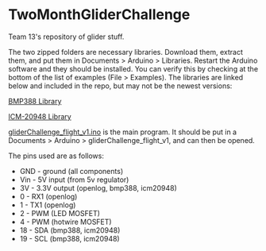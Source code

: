 # TwoMonthGliderChallenge
Team 13's repository of glider stuff.

The two zipped folders are necessary libraries. Download them, extract them, and put them in Documents > Arduino > Libraries.
Restart the Arduino software and they should be installed. You can verify this by checking at the bottom of the list of examples (File > Examples). The libraries are linked below and included in the repo, but may not be the newest versions:
 
[BMP388 Library](Adafruit_BMP3XX_Library.zip)

[ICM-20948 Library](SparkFun_9DoF_IMU_Breakout_-_ICM_20948_-_Arduino_Library.zip)
  
[gliderChallenge_flight_v1.ino](gliderChallenge_flight_v1.ino) is the main program. It should be put in a Documents > Arduino > gliderChallenge_flight_v1, and can then be opened.

The pins used are as follows:
- GND - ground (all components)
- Vin - 5V input (from 5v regulator)
- 3V  - 3.3V output (openlog, bmp388, icm20948)
- 0   - RX1 (openlog)
- 1   - TX1 (openlog)
- 2   - PWM (LED MOSFET)
- 4   - PWM (hotwire MOSFET)
- 18  - SDA (bmp388, icm20948)
- 19  - SCL (bmp388, icm20948)
